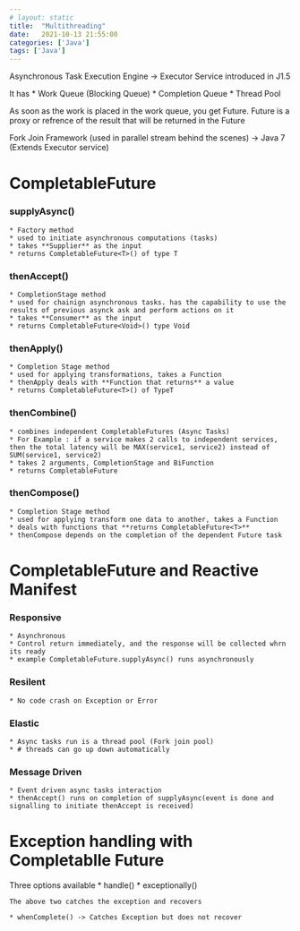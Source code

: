 ```yaml
---
# layout: static
title:  "Multithreading"
date:   2021-10-13 21:55:00
categories: ['Java']
tags: ['Java']
---
```


Asynchronous Task Execution Engine -> Executor Service introduced in J1.5

It has 
    * Work Queue (Blocking Queue)
    * Completion Queue
    * Thread Pool

As soon as the work is placed in the work queue, you get Future. Future is a proxy or refrence of the result that will be returned in the Future


Fork Join Framework (used in parallel stream behind the scenes) -> Java 7 (Extends Executor service)


# CompletableFuture

### supplyAsync()
    * Factory method
    * used to initiate asynchronous computations (tasks)
    * takes **Supplier** as the input
    * returns CompletableFuture<T>() of type T

### thenAccept()
    * CompletionStage method
    * used for chainign asynchronous tasks. has the capability to use the results of previous asynck ask and perform actions on it
    * takes **Consumer** as the input
    * returns CompletableFuture<Void>() type Void

### thenApply()
    * Completion Stage method
    * used for applying transformations, takes a Function
    * thenApply deals with **Function that returns** a value
    * returns CompletableFuture<T>() of TypeT

### thenCombine()
    * combines independent CompletableFutures (Async Tasks)
    * For Example : if a service makes 2 calls to independent services, then the total latency will be MAX(service1, service2) instead of SUM(service1, service2)
    * takes 2 arguments, CompletionStage and BiFunction
    * returns CompletableFuture

### thenCompose()
    * Completion Stage method
    * used for applying transform one data to another, takes a Function
    * deals with functions that **returns CompletableFuture<T>**
    * thenCompose depends on the completion of the dependent Future task



# CompletableFuture and Reactive Manifest

### Responsive
    * Asynchronous
    * Control return immediately, and the response will be collected whrn its ready
    * example CompletableFuture.supplyAsync() runs asynchronously 

### Resilent
    * No code crash on Exception or Error

### Elastic 
    * Async tasks run is a thread pool (Fork join pool)
    * # threads can go up down automatically

### Message Driven
    * Event driven async tasks interaction
    * thenAccept() runs on completion of supplyAsync(event is done and signalling to initiate thenAccept is received)

# Exception handling with Completablle Future

Three options available
    * handle()
    * exceptionally()

    The above two catches the exception and recovers 

    * whenComplete() -> Catches Exception but does not recover